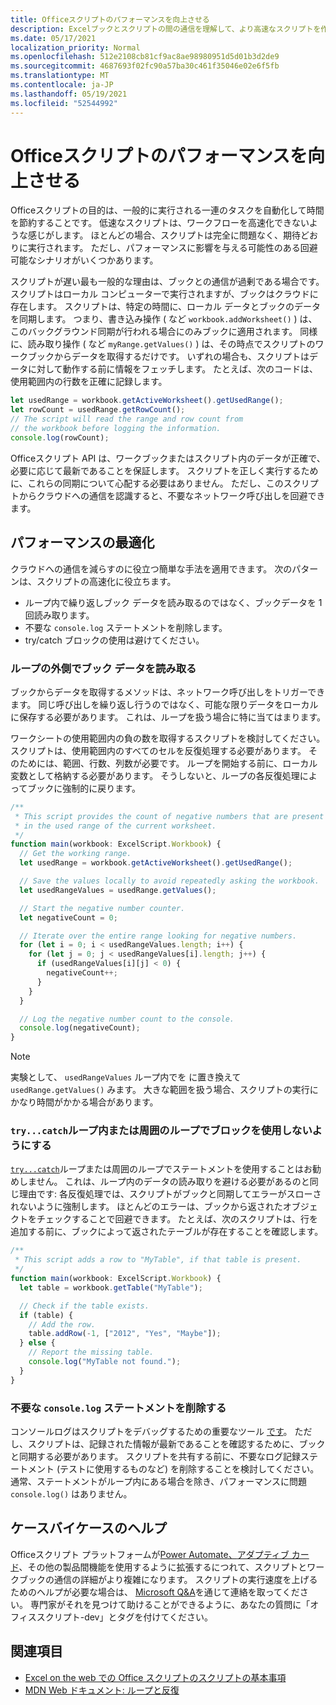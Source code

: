 ```yaml
---
title: Officeスクリプトのパフォーマンスを向上させる
description: Excelブックとスクリプトの間の通信を理解して、より高速なスクリプトを作成します。
ms.date: 05/17/2021
localization_priority: Normal
ms.openlocfilehash: 512e2108cb81cf9ac8ae98980951d5d01b3d2de9
ms.sourcegitcommit: 4687693f02fc90a57ba30c461f35046e02e6f5fb
ms.translationtype: MT
ms.contentlocale: ja-JP
ms.lasthandoff: 05/19/2021
ms.locfileid: "52544992"
---
```

# <a name="improve-the-performance-of-your-office-scripts"></a>Officeスクリプトのパフォーマンスを向上させる

Officeスクリプトの目的は、一般的に実行される一連のタスクを自動化して時間を節約することです。 低速なスクリプトは、ワークフローを高速化できないような感じがします。 ほとんどの場合、スクリプトは完全に問題なく、期待どおりに実行されます。 ただし、パフォーマンスに影響を与える可能性のある回避可能なシナリオがいくつかあります。

スクリプトが遅い最も一般的な理由は、ブックとの通信が過剰である場合です。 スクリプトはローカル コンピューターで実行されますが、ブックはクラウドに存在します。 スクリプトは、特定の時間に、ローカル データとブックのデータを同期します。 つまり、書き込み操作 ( など `workbook.addWorksheet()` ) は、このバックグラウンド同期が行われる場合にのみブックに適用されます。 同様に、読み取り操作 ( など `myRange.getValues()` ) は、その時点でスクリプトのワークブックからデータを取得するだけです。 いずれの場合も、スクリプトはデータに対して動作する前に情報をフェッチします。 たとえば、次のコードは、使用範囲内の行数を正確に記録します。

```TypeScript
let usedRange = workbook.getActiveWorksheet().getUsedRange();
let rowCount = usedRange.getRowCount();
// The script will read the range and row count from
// the workbook before logging the information.
console.log(rowCount);
```

Officeスクリプト API は、ワークブックまたはスクリプト内のデータが正確で、必要に応じて最新であることを保証します。 スクリプトを正しく実行するために、これらの同期について心配する必要はありません。 ただし、このスクリプトからクラウドへの通信を認識すると、不要なネットワーク呼び出しを回避できます。

## <a name="performance-optimizations"></a>パフォーマンスの最適化

クラウドへの通信を減らすのに役立つ簡単な手法を適用できます。 次のパターンは、スクリプトの高速化に役立ちます。

- ループ内で繰り返しブック データを読み取るのではなく、ブックデータを 1 回読み取ります。
- 不要な `console.log` ステートメントを削除します。
- try/catch ブロックの使用は避けてください。

### <a name="read-workbook-data-outside-of-a-loop"></a>ループの外側でブック データを読み取る

ブックからデータを取得するメソッドは、ネットワーク呼び出しをトリガーできます。 同じ呼び出しを繰り返し行うのではなく、可能な限りデータをローカルに保存する必要があります。 これは、ループを扱う場合に特に当てはまります。

ワークシートの使用範囲内の負の数を取得するスクリプトを検討してください。 スクリプトは、使用範囲内のすべてのセルを反復処理する必要があります。 そのためには、範囲、行数、列数が必要です。 ループを開始する前に、ローカル変数として格納する必要があります。 そうしないと、ループの各反復処理によってブックに強制的に戻ります。

```TypeScript
/**
 * This script provides the count of negative numbers that are present
 * in the used range of the current worksheet.
 */
function main(workbook: ExcelScript.Workbook) {
  // Get the working range.
  let usedRange = workbook.getActiveWorksheet().getUsedRange();

  // Save the values locally to avoid repeatedly asking the workbook.
  let usedRangeValues = usedRange.getValues();

  // Start the negative number counter.
  let negativeCount = 0;

  // Iterate over the entire range looking for negative numbers.
  for (let i = 0; i < usedRangeValues.length; i++) {
    for (let j = 0; j < usedRangeValues[i].length; j++) {
      if (usedRangeValues[i][j] < 0) {
        negativeCount++;
      }
    }
  }

  // Log the negative number count to the console.
  console.log(negativeCount);
}
```

> [!NOTE]
> 実験として、 `usedRangeValues` ループ内でを に置き換えて `usedRange.getValues()` みます。 大きな範囲を扱う場合、スクリプトの実行にかなり時間がかかる場合があります。

### <a name="avoid-using-trycatch-blocks-in-or-surrounding-loops"></a>`try...catch`ループ内または周囲のループでブロックを使用しないようにする

[`try...catch`](https://developer.mozilla.org/docs/Web/JavaScript/Reference/Statements/try...catch)ループまたは周囲のループでステートメントを使用することはお勧めしません。 これは、ループ内のデータの読み取りを避ける必要があるのと同じ理由です: 各反復処理では、スクリプトがブックと同期してエラーがスローされないように強制します。 ほとんどのエラーは、ブックから返されたオブジェクトをチェックすることで回避できます。 たとえば、次のスクリプトは、行を追加する前に、ブックによって返されたテーブルが存在することを確認します。

```TypeScript
/**
 * This script adds a row to "MyTable", if that table is present.
 */
function main(workbook: ExcelScript.Workbook) {
  let table = workbook.getTable("MyTable");

  // Check if the table exists.
  if (table) {
    // Add the row.
    table.addRow(-1, ["2012", "Yes", "Maybe"]);
  } else {
    // Report the missing table.
    console.log("MyTable not found.");
  }
}
```

### <a name="remove-unnecessary-consolelog-statements"></a>不要な `console.log` ステートメントを削除する

コンソールログはスクリプトをデバッグするための重要なツール [です](../testing/troubleshooting.md)。 ただし、スクリプトは、記録された情報が最新であることを確認するために、ブックと同期する必要があります。 スクリプトを共有する前に、不要なログ記録ステートメント (テストに使用するものなど) を削除することを検討してください。 通常、ステートメントがループ内にある場合を除き、パフォーマンスに問題 `console.log()` はありません。

## <a name="case-by-case-help"></a>ケースバイケースのヘルプ

Officeスクリプト プラットフォームが[Power Automate、](https://flow.microsoft.com/)[アダプティブ カード](/adaptive-cards)、その他の製品間機能を使用するように拡張するにつれて、スクリプトとワークブックの通信の詳細がより複雑になります。 スクリプトの実行速度を上げるためのヘルプが必要な場合は、 [Microsoft Q&A](/answers/topics/office-scripts-dev.html)を通じて連絡を取ってください。 専門家がそれを見つけて助けることができるように、あなたの質問に「オフィススクリプト-dev」とタグを付けてください。

## <a name="see-also"></a>関連項目

- [Excel on the web での Office スクリプトのスクリプトの基本事項](scripting-fundamentals.md)
- [MDN Web ドキュメント: ループと反復](https://developer.mozilla.org/docs/Web/JavaScript/Guide/Loops_and_iteration)
